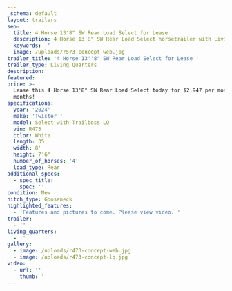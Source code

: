 ```yaml
---
_schema: default
layout: trailers
seo:
  title: 4 Horse 13'8" SW Rear Load Select for Lease
  description: 4 Horse 13'8" SW Rear Load Select horsetrailer with Living Quarters
  keywords: ''
  image: /uploads/r573-concept-web.jpg
trailer_title: '4 Horse 13''8" SW Rear Load Select for Lease '
trailer_type: Living Quarters
description:
featured:
price: >-
  Lease this 4 Horse 13'8" SW Rear Load Select today for $2,947 per month for 36
  months! 
specifications:
  year: '2024'
  make: 'Twister '
  model: Select with Trailboss LQ
  vin: R473
  color: White
  length: 35'
  width: 8'
  height: 7'6"
  number_of_horses: '4'
  load_type: Rear
additional_specs:
  - spec_title:
    spec: ''
condition: New
hitch_type: Gooseneck
highlighted_features:
  - 'Features and pictures to come. Please view video. '
trailer:
  - ''
living_quarters:
  - ''
gallery:
  - image: /uploads/r473-concept-web.jpg
  - image: /uploads/r473-concept-lq.jpg
video:
  - url: ''
    thumb: ''
---
```

